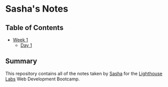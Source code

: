 # Sasha's Notes

## Table of Contents

* [Week 1](/Week_1)
  * [Day 1](/Week_1/Day_1)

## Summary

This repository contains all of the notes taken by [Sasha](https://github.com/MrMoon127) for the [Lighthouse Labs](https://www.lighthouselabs.ca) Web Development Bootcamp.


